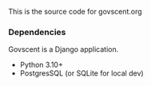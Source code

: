 This is the source code for govscent.org

### Dependencies

Govscent is a Django application.

- Python 3.10+
- PostgresSQL (or SQLite for local dev)
